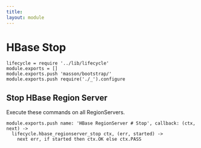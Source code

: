 ```yaml
---
title: 
layout: module
---
```


# HBase Stop

    lifecycle = require '../lib/lifecycle'
    module.exports = []
    module.exports.push 'masson/bootstrap/'
    module.exports.push require('./_').configure

## Stop HBase Region Server

Execute these commands on all RegionServers.

    module.exports.push name: 'HBase RegionServer # Stop', callback: (ctx, next) ->
      lifecycle.hbase_regionserver_stop ctx, (err, started) ->
        next err, if started then ctx.OK else ctx.PASS
